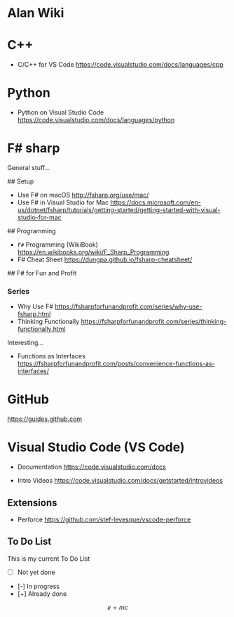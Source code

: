 # Alan Wiki

# C++

* C/C++ for VS Code <https://code.visualstudio.com/docs/languages/cpp>

# Python

*  Python on Visual Studio Code <https://code.visualstudio.com/docs/languages/python>


# F# sharp
General stuff...

## Setup
* Use F# on macOS <http://fsharp.org/use/mac/>
* Use F# in Visual Studio for Mac <https://docs.microsoft.com/en-us/dotnet/fsharp/tutorials/getting-started/getting-started-with-visual-studio-for-mac>

## Programming
* ``F#`` Programming (WikiBook) <https://en.wikibooks.org/wiki/F_Sharp_Programming>
* F# Cheat Sheet <https://dungpa.github.io/fsharp-cheatsheet/>

## F# for Fun and Profit

### Series

* Why Use F# <https://fsharpforfunandprofit.com/series/why-use-fsharp.html>
* Thinking Functionally <https://fsharpforfunandprofit.com/series/thinking-functionally.html>

Interesting...
* Functions as Interfaces <https://fsharpforfunandprofit.com/posts/convenience-functions-as-interfaces/>

# GitHub

<https://guides.github.com>


# Visual Studio Code (VS Code)

* Documentation <https://code.visualstudio.com/docs> 

* Intro Videos <https://code.visualstudio.com/docs/getstarted/introvideos>

## Extensions

* Perforce <https://github.com/stef-levesque/vscode-perforce>


## To Do List

This is my current To Do List 

 * [ ] Not yet done
 * [-] In progress
 * [+] Already done


$$e=mc$$